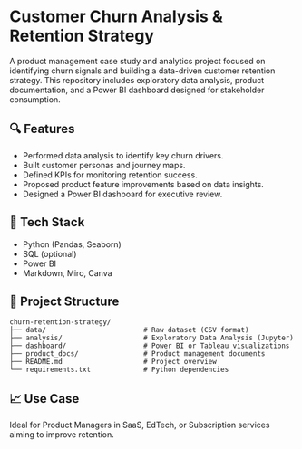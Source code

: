 # Customer Churn Analysis & Retention Strategy

A product management case study and analytics project focused on identifying churn signals and building a data-driven customer retention strategy. This repository includes exploratory data analysis, product documentation, and a Power BI dashboard designed for stakeholder consumption.

## 🔍 Features
- Performed data analysis to identify key churn drivers.
- Built customer personas and journey maps.
- Defined KPIs for monitoring retention success.
- Proposed product feature improvements based on data insights.
- Designed a Power BI dashboard for executive review.

## 🧰 Tech Stack
- Python (Pandas, Seaborn)
- SQL (optional)
- Power BI
- Markdown, Miro, Canva

## 📂 Project Structure
```
churn-retention-strategy/
├── data/                        # Raw dataset (CSV format)
├── analysis/                    # Exploratory Data Analysis (Jupyter)
├── dashboard/                   # Power BI or Tableau visualizations
├── product_docs/                # Product management documents
├── README.md                    # Project overview
└── requirements.txt             # Python dependencies
```

## 📈 Use Case
Ideal for Product Managers in SaaS, EdTech, or Subscription services aiming to improve retention.
